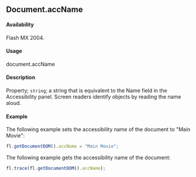 ## Document.accName

#### Availability

Flash MX 2004.

#### Usage

document.accName

#### Description

Property; `string`; a string that is equivalent to the Name field in the Accessibility panel. Screen readers identify objects by reading the name aloud.

#### Example

The following example sets the accessibility name of the document to "Main Movie":

```javascript
fl.getDocumentDOM().accName = "Main Movie";
```

The following example gets the accessibility name of the document:

```javascript
fl.trace(fl.getDocumentDOM().accName);
```
